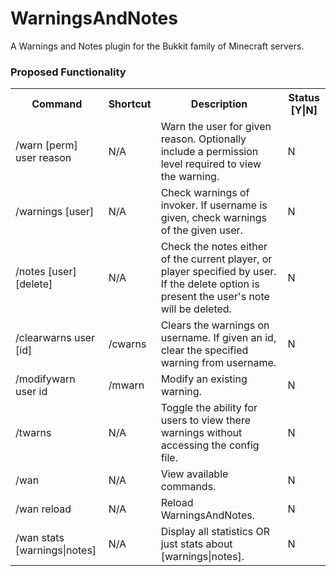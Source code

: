 WarningsAndNotes
================

A Warnings and Notes plugin for the Bukkit family of Minecraft servers.

<h3>Proposed Functionality</h3>
<table>
	<tr>
		<th>Command</th><th>Shortcut</th><th>Description</th><th>Status [Y|N]</th>
	</tr>
	<tr>
		<td>/warn [perm] user reason</td><td>N/A</td><td>Warn the user for given reason. Optionally include a permission level required to view the warning.</td><td>N</td>
	</tr>
	<tr>
		<td>/warnings [user]</td><td>N/A</td><td>Check warnings of invoker. If username is given, check warnings of the given user.</td><td>N</td>
	</tr>
	<tr>
		<td>/notes [user] [delete]</td><td>N/A</td><td>Check the notes either of the current player, or player specified by user. If the delete option is present the user's note will be deleted.</td><td>N</td>
	</tr>
	<tr>
		<td>/clearwarns user [id]</td><td>/cwarns</td><td>Clears the warnings on username. If given an id, clear the specified warning from username.</td><td>N</td>
	</tr>
	<tr>
		<td>/modifywarn user id</td><td>/mwarn</td><td>Modify an existing warning.</td><td>N</td>
	</tr>
	<tr>
		<td>/twarns</td><td>N/A</td><td>Toggle the ability for users to view there warnings without accessing the config file.</td><td>N</td>
	</tr>
	<tr>
		<td>/wan</td><td>N/A</td><td>View available commands.</td><td>N</td>
	</tr>
	<tr>
		<td>/wan reload</td><td>N/A</td><td>Reload WarningsAndNotes.</td><td>N</td>
	</tr>
	<tr>
		<td>/wan stats [warnings|notes]</td><td>N/A</td><td>Display all statistics OR just stats about [warnings|notes].</td><td>N</td>
	</tr>
	
</table>

